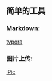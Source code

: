 ## 简单的工具

### Markdown:

[typora](https://www.typora.io/)

### 图片上传:

[iPic](https://apps.apple.com/cn/app/id1101244278?mt=12)





